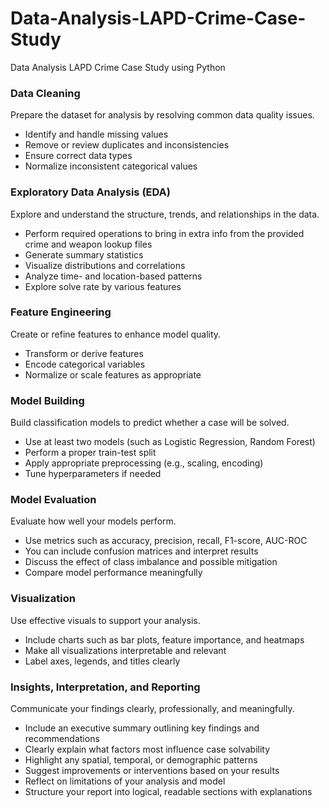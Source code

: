 # Data-Analysis-LAPD-Crime-Case-Study
Data Analysis LAPD Crime Case Study using Python

### Data Cleaning  
Prepare the dataset for analysis by resolving common data quality issues.  
- Identify and handle missing values  
- Remove or review duplicates and inconsistencies  
- Ensure correct data types  
- Normalize inconsistent categorical values  

### Exploratory Data Analysis (EDA)  
Explore and understand the structure, trends, and relationships in the data.  
- Perform required operations to bring in extra info from the provided crime and weapon lookup files  
- Generate summary statistics  
- Visualize distributions and correlations  
- Analyze time- and location-based patterns  
- Explore solve rate by various features  

### Feature Engineering  
Create or refine features to enhance model quality.  
- Transform or derive features  
- Encode categorical variables  
- Normalize or scale features as appropriate  

### Model Building  
Build classification models to predict whether a case will be solved.  
- Use at least two models (such as Logistic Regression, Random Forest)  
- Perform a proper train-test split  
- Apply appropriate preprocessing (e.g., scaling, encoding)  
- Tune hyperparameters if needed  

### Model Evaluation  
Evaluate how well your models perform.  
- Use metrics such as accuracy, precision, recall, F1-score, AUC-ROC  
- You can include confusion matrices and interpret results  
- Discuss the effect of class imbalance and possible mitigation  
- Compare model performance meaningfully  

### Visualization  
Use effective visuals to support your analysis.  
- Include charts such as bar plots, feature importance, and heatmaps  
- Make all visualizations interpretable and relevant  
- Label axes, legends, and titles clearly  

### Insights, Interpretation, and Reporting  
Communicate your findings clearly, professionally, and meaningfully.  
- Include an executive summary outlining key findings and recommendations  
- Clearly explain what factors most influence case solvability  
- Highlight any spatial, temporal, or demographic patterns  
- Suggest improvements or interventions based on your results  
- Reflect on limitations of your analysis and model  
- Structure your report into logical, readable sections with explanations  

